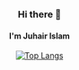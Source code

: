 <center>
<h3>Hi there 👋</h3>
<h4>I'm Juhair Islam</h4>

[![Top Langs](https://github-readme-stats.vercel.app/api/top-langs/?username=Error6251&layout=compact&show_icons=true&theme=radical)](https://github.com/Error6251/Error6251)

</center>
